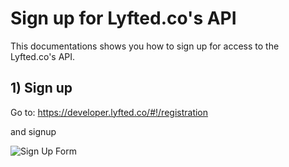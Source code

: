 Sign up for Lyfted.co's API
============================
This documentations shows you how to sign up for access to the Lyfted.co's API.

## 1) Sign up

Go to: https://developer.lyfted.co/#!/registration

and signup

![Sign Up Form](https://raw.githubusercontent.com/sekka1/cloud-public/master/kubernetes/pods/gravitee/docs/signup-for-lyfted-api/pics/signup-form.png)
